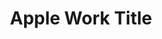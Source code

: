 ---
attached_collection: 
attached_link: 
attached_link_text: View Full Project
block_aspect_ratio: ratio-1x1
blog_block_cover: https://d1sf55qlb7p6hz.cloudfront.net/213588.jpg
post_blocks:
  - _bookshop_name: posts/media-row-start
    row_alignment: between []
blog_header: 
caption: Apple Work Caption
content: |-
  Info About Requesting Apple Gallery.

  [Request Gallery](mailto:jesse@jesserieser.com?subject=test)
date: 
news_category: []
theme_color: "#FFFFFF"
title: Apple Work Title
vimeo_block_cover: 
seo:
  meta_description: Apple Post Meta
  meta_title: Apple Post Title
blog_slider:
  - _bookshop_name: posts/media-element-url
    image: https://d1sf55qlb7p6hz.cloudfront.net/2022-08_horizontal-covers-12.jpg-url
---